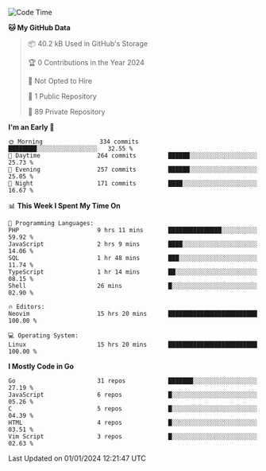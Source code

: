 
<!--START_SECTION:waka-->
![Code Time](http://img.shields.io/badge/Code%20Time-4%2C447%20hrs%2038%20mins-blue)

**🐱 My GitHub Data** 

> 📦 40.2 kB Used in GitHub's Storage 
 > 
> 🏆 0 Contributions in the Year 2024
 > 
> 🚫 Not Opted to Hire
 > 
> 📜 1 Public Repository 
 > 
> 🔑 89 Private Repository 
 > 
**I'm an Early 🐤** 

```text
🌞 Morning                334 commits         ████████░░░░░░░░░░░░░░░░░   32.55 % 
🌆 Daytime                264 commits         ██████░░░░░░░░░░░░░░░░░░░   25.73 % 
🌃 Evening                257 commits         ██████░░░░░░░░░░░░░░░░░░░   25.05 % 
🌙 Night                  171 commits         ████░░░░░░░░░░░░░░░░░░░░░   16.67 % 
```


📊 **This Week I Spent My Time On** 

```text
💬 Programming Languages: 
PHP                      9 hrs 11 mins       ███████████████░░░░░░░░░░   59.92 % 
JavaScript               2 hrs 9 mins        ████░░░░░░░░░░░░░░░░░░░░░   14.06 % 
SQL                      1 hr 48 mins        ███░░░░░░░░░░░░░░░░░░░░░░   11.74 % 
TypeScript               1 hr 14 mins        ██░░░░░░░░░░░░░░░░░░░░░░░   08.15 % 
Shell                    26 mins             █░░░░░░░░░░░░░░░░░░░░░░░░   02.90 % 

🔥 Editors: 
Neovim                   15 hrs 20 mins      █████████████████████████   100.00 % 

💻 Operating System: 
Linux                    15 hrs 20 mins      █████████████████████████   100.00 % 
```

**I Mostly Code in Go** 

```text
Go                       31 repos            ███████░░░░░░░░░░░░░░░░░░   27.19 % 
JavaScript               6 repos             █░░░░░░░░░░░░░░░░░░░░░░░░   05.26 % 
C                        5 repos             █░░░░░░░░░░░░░░░░░░░░░░░░   04.39 % 
HTML                     4 repos             █░░░░░░░░░░░░░░░░░░░░░░░░   03.51 % 
Vim Script               3 repos             █░░░░░░░░░░░░░░░░░░░░░░░░   02.63 % 
```




 Last Updated on 01/01/2024 12:21:47 UTC
<!--END_SECTION:waka-->
